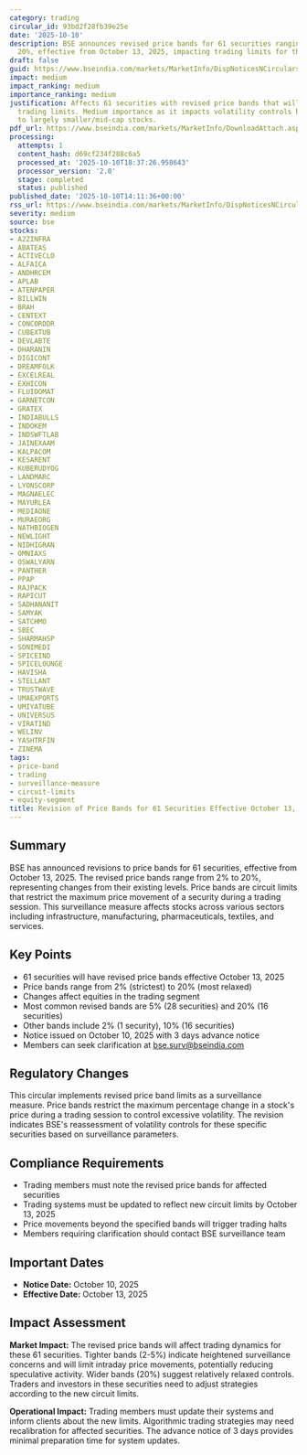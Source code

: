 ```yaml
---
category: trading
circular_id: 93bd2f28fb39e25e
date: '2025-10-10'
description: BSE announces revised price bands for 61 securities ranging from 2% to
  20%, effective from October 13, 2025, impacting trading limits for these scrips.
draft: false
guid: https://www.bseindia.com/markets/MarketInfo/DispNoticesNCirculars.aspx?Noticeid={4B167D6B-419E-4A70-A169-D5E0A414B70C}&noticeno=20251010-60&dt=10/10/2025&icount=60&totcount=72&flag=0
impact: medium
impact_ranking: medium
importance_ranking: medium
justification: Affects 61 securities with revised price bands that will change daily
  trading limits. Medium importance as it impacts volatility controls but applies
  to largely smaller/mid-cap stocks.
pdf_url: https://www.bseindia.com/markets/MarketInfo/DownloadAttach.aspx?id=20251010-60&attachedId=
processing:
  attempts: 1
  content_hash: d69cf234f288c6a5
  processed_at: '2025-10-10T18:37:26.958643'
  processor_version: '2.0'
  stage: completed
  status: published
published_date: '2025-10-10T14:11:36+00:00'
rss_url: https://www.bseindia.com/markets/MarketInfo/DispNoticesNCirculars.aspx?Noticeid={4B167D6B-419E-4A70-A169-D5E0A414B70C}&noticeno=20251010-60&dt=10/10/2025&icount=60&totcount=72&flag=0
severity: medium
source: bse
stocks:
- A2ZINFRA
- ABATEAS
- ACTIVECLO
- ALFAICA
- ANDHRCEM
- APLAB
- ATENPAPER
- BILLWIN
- BRAH
- CENTEXT
- CONCORDDR
- CUBEXTUB
- DEVLABTE
- DHARANIN
- DIGICONT
- DREAMFOLK
- EXCELREAL
- EXHICON
- FLUIDOMAT
- GARNETCON
- GRATEX
- INDIABULLS
- INDOKEM
- INDSWFTLAB
- JAINEXAAM
- KALPACOM
- KESARENT
- KUBERUDYOG
- LANDMARC
- LYONSCORP
- MAGNAELEC
- MAYURLEA
- MEDIAONE
- MURAEORG
- NATHBIOGEN
- NEWLIGHT
- NIDHIGRAN
- OMNIAXS
- OSWALYARN
- PANTHER
- PPAP
- RAJPACK
- RAPICUT
- SADHANANIT
- SAMYAK
- SATCHMO
- SBEC
- SHARMAHSP
- SONIMEDI
- SPICEIND
- SPICELOUNGE
- HAVISHA
- STELLANT
- TRUSTWAVE
- UMAEXPORTS
- UMIYATUBE
- UNIVERSUS
- VIRATIND
- WELINV
- YASHTRFIN
- ZINEMA
tags:
- price-band
- trading
- surveillance-measure
- circuit-limits
- equity-segment
title: Revision of Price Bands for 61 Securities Effective October 13, 2025
---
```


## Summary

BSE has announced revisions to price bands for 61 securities, effective from October 13, 2025. The revised price bands range from 2% to 20%, representing changes from their existing levels. Price bands are circuit limits that restrict the maximum price movement of a security during a trading session. This surveillance measure affects stocks across various sectors including infrastructure, manufacturing, pharmaceuticals, textiles, and services.

## Key Points

- 61 securities will have revised price bands effective October 13, 2025
- Price bands range from 2% (strictest) to 20% (most relaxed)
- Changes affect equities in the trading segment
- Most common revised bands are 5% (28 securities) and 20% (16 securities)
- Other bands include 2% (1 security), 10% (16 securities)
- Notice issued on October 10, 2025 with 3 days advance notice
- Members can seek clarification at bse.surv@bseindia.com

## Regulatory Changes

This circular implements revised price band limits as a surveillance measure. Price bands restrict the maximum percentage change in a stock's price during a trading session to control excessive volatility. The revision indicates BSE's reassessment of volatility controls for these specific securities based on surveillance parameters.

## Compliance Requirements

- Trading members must note the revised price bands for affected securities
- Trading systems must be updated to reflect new circuit limits by October 13, 2025
- Price movements beyond the specified bands will trigger trading halts
- Members requiring clarification should contact BSE surveillance team

## Important Dates

- **Notice Date:** October 10, 2025
- **Effective Date:** October 13, 2025

## Impact Assessment

**Market Impact:** The revised price bands will affect trading dynamics for these 61 securities. Tighter bands (2-5%) indicate heightened surveillance concerns and will limit intraday price movements, potentially reducing speculative activity. Wider bands (20%) suggest relatively relaxed controls. Traders and investors in these securities need to adjust strategies according to the new circuit limits.

**Operational Impact:** Trading members must update their systems and inform clients about the new limits. Algorithmic trading strategies may need recalibration for affected securities. The advance notice of 3 days provides minimal preparation time for system updates.